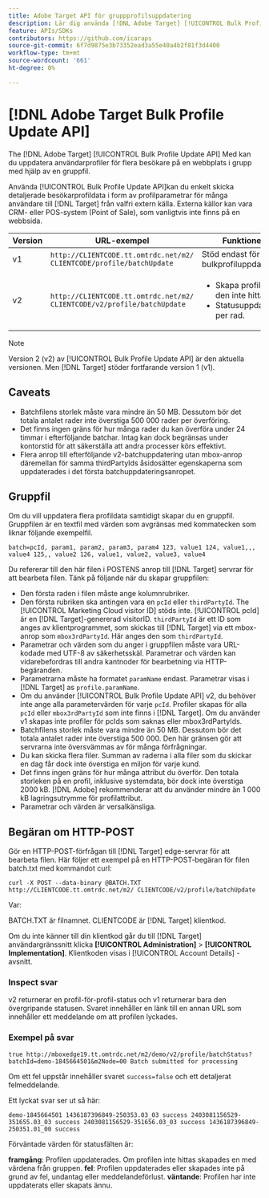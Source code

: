 ```yaml
---
title: Adobe Target API för gruppprofilsuppdatering
description: Lär dig använda [!DNL Adobe Target] [!UICONTROL Bulk Profile Update API] för att skicka profildata till flera besökare [!DNL Target].
feature: APIs/SDKs
contributors: https://github.com/icaraps
source-git-commit: 6f7d9875e3b73352ead3a55e40a4b2f81f3d4400
workflow-type: tm+mt
source-wordcount: '661'
ht-degree: 0%

---
```


# [!DNL Adobe Target Bulk Profile Update API]

The [!DNL Adobe Target] [!UICONTROL Bulk Profile Update API] Med kan du uppdatera användarprofiler för flera besökare på en webbplats i grupp med hjälp av en gruppfil.

Använda [!UICONTROL Bulk Profile Update API]kan du enkelt skicka detaljerade besökarprofildata i form av profilparametrar för många användare till [!DNL Target] från valfri extern källa. Externa källor kan vara CRM- eller POS-system (Point of Sale), som vanligtvis inte finns på en webbsida.

| Version | URL-exempel | Funktioner |
| --- | --- | --- |
| v1 | `http://CLIENTCODE.tt.omtrdc.net/m2/ CLIENTCODE/profile/batchUpdate` | Stöd endast för bulkprofiluppdatering. |
| v2 | `http://CLIENTCODE.tt.omtrdc.net/m2/ CLIENTCODE/v2/profile/batchUpdate` | <ul><li>Skapa profil om den inte hittas.</li><li>Statusuppdatering per rad.</li></ul> |

>[!NOTE]
>
>Version 2 (v2) av [!UICONTROL Bulk Profile Update API] är den aktuella versionen. Men [!DNL Target] stöder fortfarande version 1 (v1).

## Caveats

* Batchfilens storlek måste vara mindre än 50 MB. Dessutom bör det totala antalet rader inte överstiga 500 000 rader per överföring.
* Det finns ingen gräns för hur många rader du kan överföra under 24 timmar i efterföljande batchar. Intag kan dock begränsas under kontorstid för att säkerställa att andra processer körs effektivt.
* Flera anrop till efterföljande v2-batchuppdatering utan mbox-anrop däremellan för samma thirdPartyIds åsidosätter egenskaperna som uppdaterades i det första batchuppdateringsanropet.

## Gruppfil

Om du vill uppdatera flera profildata samtidigt skapar du en gruppfil. Gruppfilen är en textfil med värden som avgränsas med kommatecken som liknar följande exempelfil.

``````
batch=pcId, param1, param2, param3, param4 123, value1 124, value1,,, value4 125,, value2 126, value1, value2, value3, value4
``````

Du refererar till den här filen i POSTENS anrop till [!DNL Target] servrar för att bearbeta filen. Tänk på följande när du skapar gruppfilen:

* Den första raden i filen måste ange kolumnrubriker.
* Den första rubriken ska antingen vara en `pcId` eller `thirdPartyId`. The [!UICONTROL Marketing Cloud visitor ID] stöds inte. [!UICONTROL pcId] är en [!DNL Target]-genererad visitorID. `thirdPartyId` är ett ID som anges av klientprogrammet, som skickas till [!DNL Target] via ett mbox-anrop som `mbox3rdPartyId`. Här anges den som `thirdPartyId`.
* Parametrar och värden som du anger i gruppfilen måste vara URL-kodade med UTF-8 av säkerhetsskäl. Parametrar och värden kan vidarebefordras till andra kantnoder för bearbetning via HTTP-begäranden.
* Parametrarna måste ha formatet `paramName` endast. Parametrar visas i [!DNL Target] as `profile.paramName`.
* Om du använder [!UICONTROL Bulk Profile Update API] v2, du behöver inte ange alla parametervärden för varje `pcId`. Profiler skapas för alla `pcId` eller `mbox3rdPartyId` som inte finns i [!DNL Target]. Om du använder v1 skapas inte profiler för pcIds som saknas eller mbox3rdPartyIds.
* Batchfilens storlek måste vara mindre än 50 MB. Dessutom bör det totala antalet rader inte överstiga 500 000. Den här gränsen gör att servrarna inte översvämmas av för många förfrågningar.
* Du kan skicka flera filer. Summan av raderna i alla filer som du skickar en dag får dock inte överstiga en miljon för varje kund.
* Det finns ingen gräns för hur många attribut du överför. Den totala storleken på en profil, inklusive systemdata, bör dock inte överstiga 2000 kB. [!DNL Adobe] rekommenderar att du använder mindre än 1 000 kB lagringsutrymme för profilattribut.
* Parametrar och värden är versalkänsliga.

## Begäran om HTTP-POST

Gör en HTTP-POST-förfrågan till [!DNL Target] edge-servrar för att bearbeta filen. Här följer ett exempel på en HTTP-POST-begäran för filen batch.txt med kommandot curl:

``````
curl -X POST --data-binary @BATCH.TXT http://CLIENTCODE.tt.omtrdc.net/m2/ CLIENTCODE/v2/profile/batchUpdate
``````

Var:

BATCH.TXT är filnamnet. CLIENTCODE är [!DNL Target] klientkod.

Om du inte känner till din klientkod går du till [!DNL Target] användargränssnitt klicka **[!UICONTROL Administration]** > **[!UICONTROL Implementation]**. Klientkoden visas i [!UICONTROL Account Details] -avsnitt.

### Inspect svar

v2 returnerar en profil-för-profil-status och v1 returnerar bara den övergripande statusen. Svaret innehåller en länk till en annan URL som innehåller ett meddelande om att profilen lyckades.

### Exempel på svar

```
true http://mboxedge19.tt.omtrdc.net/m2/demo/v2/profile/batchStatus?batchId=demo-1845664501&m2Node=00 Batch submitted for processing
```

Om ett fel uppstår innehåller svaret `success=false` och ett detaljerat felmeddelande.

Ett lyckat svar ser ut så här:

``````
demo-1845664501 1436187396849-250353.03_03 success 2403081156529-351655.03_03 success 2403081156529-351656.03_03 success 1436187396849-250351.01_00 success 
``````

Förväntade värden för statusfälten är:

**framgång**: Profilen uppdaterades. Om profilen inte hittas skapades en med värdena från gruppen.
**fel**: Profilen uppdaterades eller skapades inte på grund av fel, undantag eller meddelandeförlust.
**väntande**: Profilen har inte uppdaterats eller skapats ännu.




